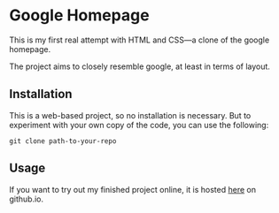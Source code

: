 # Google Homepage

This is my first real attempt with HTML and CSS—a clone of the google homepage. 

The project aims to closely resemble google, at least in terms of layout. 

## Installation

This is a web-based project, so no installation is necessary. But to experiment with your own copy of the code, you can use the following:

`git clone path-to-your-repo`

## Usage

If you want to try out my finished project online, it is hosted [here](https://adc17.github.io/google-homepage/) on github.io.
